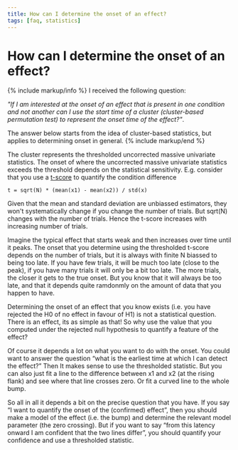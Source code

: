 ```yaml
---
title: How can I determine the onset of an effect?
tags: [faq, statistics]
---
```


# How can I determine the onset of an effect?

{% include markup/info %}
I received the following question:

_"If I am interested at the onset of an effect that is present in one condition and not another can I use the start time of a cluster (cluster-based permutation test) to represent the onset time of the effect?"_.

The answer below starts from the idea of cluster-based statistics, but applies to determining onset in general.
{% include markup/end %}

The cluster represents the thresholded uncorrected massive univariate statistics. The onset of where the uncorrected massive univariate statistics exceeds the threshold depends on the statistical sensitivity. E.g. consider that you use a [t-score](http://en.wikipedia.org/wiki/Student%27s_t-test) to quantify the condition difference

    t = sqrt(N) * (mean(x1) - mean(x2)) / std(x)

Given that the mean and standard deviation are unbiassed estimators, they won't systematically change if you change the number of trials. But sqrt(N) changes with the number of trials. Hence the t-score increases with increasing number of trials.

Imagine the typical effect that starts weak and then increases over time until it peaks. The onset that you determine using the thresholded t-score depends on the number of trials, but it is always with finite N biassed to being too late. If you have few trials, it will be much too late (close to the peak), if you have many trials it will only be a bit too late. The more trials, the closer it gets to the true onset. But you know that it will always be too late, and that it depends quite ramdonmly on the amount of data that you happen to have.

Determining the onset of an effect that you know exists (i.e. you have rejected the H0 of no effect in favour of H1) is not a statistical question. There is an effect, its as simple as that! So why use the value that you computed under the rejected null hypothesis to quantify a feature of the effect?

Of course it depends a lot on what you want to do with the onset. You could want to answer the question “what is the earliest time at which I can detect the effect?” Then It makes sense to use the thresholded statistic. But you can also just fit a line to the difference between x1 and x2 (at the rising flank) and see where that line crosses zero. Or fit a curved line to the whole bump.

So all in all it depends a bit on the precise question that you have. If you say “I want to quantify the onset of the (confirmed) effect”, then you should make a model of the effect (i.e. the bump) and determine the relevant model parameter (the zero crossing). But if you want to say “from this latency onward I am confident that the two lines differ”, you should quantify your confidence and use a thresholded statistic.
